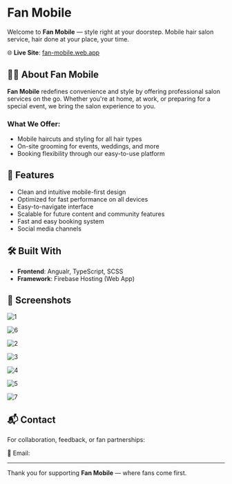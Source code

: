 # Fan Mobile

Welcome to **Fan Mobile** — style right at your doorstep. Mobile hair salon service, hair done at your place, your time.

🌐 **Live Site**: [fan-mobile.web.app](https://fan-mobile.web.app/)

## 💇‍♀️ About Fan Mobile

**Fan Mobile** redefines convenience and style by offering professional salon services on the go. Whether you're at home, at work, or preparing for a special event, we bring the salon experience to you.

### What We Offer:
- Mobile haircuts and styling for all hair types
- On-site grooming for events, weddings, and more
- Booking flexibility through our easy-to-use platform

## 🚀 Features

- Clean and intuitive mobile-first design
- Optimized for fast performance on all devices
- Easy-to-navigate interface
- Scalable for future content and community features
- Fast and easy booking system
- Social media channels

## 🛠️ Built With

- **Frontend**: Angualr, TypeScript, SCSS
- **Framework**: Firebase Hosting (Web App)

## 📸 Screenshots

![1](https://github.com/user-attachments/assets/4b00dc3f-4508-4fd9-a7ef-59b730b89763)

![6](https://github.com/user-attachments/assets/21ff671b-f8aa-43f7-a650-43ab5ad23260)

![2](https://github.com/user-attachments/assets/dc04014e-3f35-4c97-827d-bcbf0fdb58c8)

![3](https://github.com/user-attachments/assets/d7973fd2-331f-4ff4-8f4b-894f9b2c4d4f)

![4](https://github.com/user-attachments/assets/c28350dd-9fea-419a-bd77-539953c99fca)

![5](https://github.com/user-attachments/assets/6ca9851c-3414-42b3-a22d-71629ff3c915)

![7](https://github.com/user-attachments/assets/6467d83e-67be-45ed-ba13-ccf852b874e4)

## 📬 Contact

For collaboration, feedback, or fan partnerships:

📧 Email: 

---

Thank you for supporting **Fan Mobile** — where fans come first.
